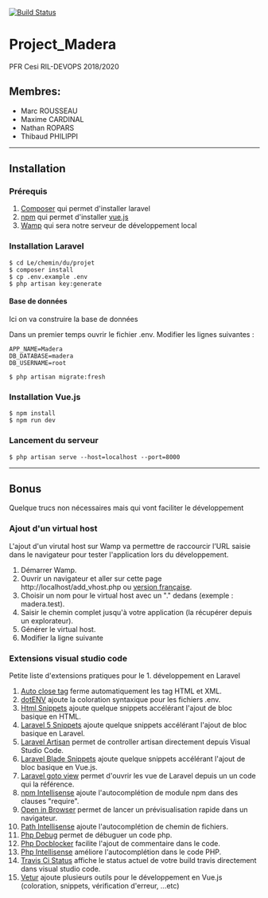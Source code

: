 [![Build Status](https://travis-ci.org/Tenebreizh/Project_Madera.svg?branch=master)](https://travis-ci.org/Tenebreizh/Project_Madera)

# Project_Madera

PFR Cesi RIL-DEVOPS 2018/2020

## Membres:

-   Marc ROUSSEAU
-   Maxime CARDINAL
-   Nathan ROPARS
-   Thibaud PHILIPPI

---

## Installation

### Prérequis

1. [Composer](https://getcomposer.org) qui permet d'installer laravel
1. [npm](https://www.npmjs.com/get-npm) qui permet d'installer [vue.js](https://vuejs.org/)
1. [Wamp](http://www.wampserver.com/) qui sera notre serveur de développement local

### Installation Laravel

```console
$ cd Le/chemin/du/projet
$ composer install
$ cp .env.example .env
$ php artisan key:generate
```

#### Base de données

Ici on va construire la base de données

Dans un premier temps ouvrir le fichier .env.
Modifier les lignes suivantes :

```
APP_NAME=Madera
DB_DATABASE=madera
DB_USERNAME=root
```

```console
$ php artisan migrate:fresh
```

### Installation Vue.js

```console
$ npm install
$ npm run dev
```

### Lancement du serveur

```console
$ php artisan serve --host=localhost --port=8000
```

---

## Bonus

Quelque trucs non nécessaires mais qui vont faciliter le développement

### Ajout d'un virtual host

L'ajout d'un virutal host sur Wamp va permettre de raccourcir l'URL saisie dans le navigateur pour tester l'application lors du développement.

1. Démarrer Wamp.
1. Ouvrir un navigateur et aller sur cette page http://localhost/add_vhost.php ou [version française](http://localhost/add_vhost.php?lang=french).
1. Choisir un nom pour le virtual host avec un "." dedans (exemple : madera.test).
1. Saisir le chemin complet jusqu'à votre application (la récupérer depuis un explorateur).
1. Générer le virtual host.
1. Modifier la ligne suivante

### Extensions visual studio code

Petite liste d'extensions pratiques pour le 1. développement en Laravel

1. [Auto close tag](https://marketplace.visualstudio.com/items?itemName=formulahendry.auto-close-tag) ferme automatiquement les tag HTML et XML.
1. [dotENV](https://marketplace.visualstudio.com/items?itemName=mikestead.dotenv) ajoute la coloration syntaxique pour les fichiers .env.
1. [Html Snippets](https://marketplace.visualstudio.com/items?itemName=abusaidm.html-snippets) ajoute quelque snippets accélérant l'ajout de bloc basique en HTML.
1. [Laravel 5 Snippets](https://marketplace.visualstudio.com/items?itemName=onecentlin.laravel5-snippets) ajoute quelque snippets accélérant l'ajout de bloc basique en Laravel.
1. [Laravel Artisan](https://marketplace.visualstudio.com/items?itemName=ryannaddy.laravel-artisan) permet de controller artisan directement depuis Visual Studio Code.
1. [Laravel Blade Snippets](https://marketplace.visualstudio.com/items?itemName=onecentlin.laravel-blade) ajoute quelque snippets accélérant l'ajout de bloc basique en Vue.js.
1. [Laravel goto view](https://marketplace.visualstudio.com/items?itemName=codingyu.laravel-goto-view) permet d'ouvrir les vue de Laravel depuis un un code qui la référence.
1. [npm Intellisense](https://marketplace.visualstudio.com/items?itemName=christian-kohler.npm-intellisense) ajoute l'autocomplétion de module npm dans des clauses "require".
1. [Open in Browser](https://marketplace.visualstudio.com/items?itemName=techer.open-in-browser) permet de lancer un prévisualisation rapide dans un navigateur.
1. [Path Intellisense](https://marketplace.visualstudio.com/items?itemName=christian-kohler.path-intellisense) ajoute l'autocomplétion de chemin de fichiers.
1. [Php Debug](https://marketplace.visualstudio.com/items?itemName=felixfbecker.php-debug) permet de débuguer un code php.
1. [Php Docblocker](https://marketplace.visualstudio.com/items?itemName=neilbrayfield.php-docblocker) facilite l'ajout de commentaire dans le code.
1. [Php Intellisense](https://marketplace.visualstudio.com/items?itemName=felixfbecker.php-intellisense) améliore l'autocomplétion dans le code PHP.
1. [Travis Ci Status](https://marketplace.visualstudio.com/items?itemName=felixrieseberg.vsc-travis-ci-status) affiche le status actuel de votre build travis directement dans visual studio code.
1. [Vetur](https://marketplace.visualstudio.com/items?itemName=octref.vetur) ajoute plusieurs outils pour le développement en Vue.js (coloration, snippets, vérification d'erreur, ...etc)
